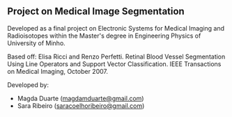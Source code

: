 ## Project on Medical Image Segmentation
Developed as a final project on Electronic Systems for Medical Imaging and Radioisotopes within the Master's degree in Engineering Physics of University of Minho.

Based off: Elisa Ricci and Renzo Perfetti. Retinal Blood Vessel Segmentation Using Line Operators and Support Vector Classification. IEEE Transactions on Medical 
Imaging, October 2007.

Developed by: 
-  Magda Duarte (magdamduarte@gmail.com)
-  Sara Ribeiro (saracoelhoribeiro@gmail.com)
